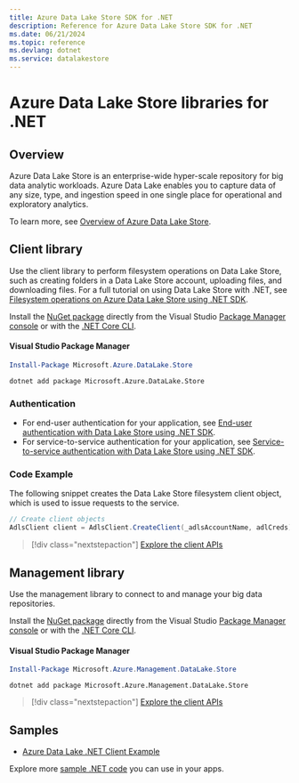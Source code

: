 ```yaml
---
title: Azure Data Lake Store SDK for .NET
description: Reference for Azure Data Lake Store SDK for .NET
ms.date: 06/21/2024
ms.topic: reference
ms.devlang: dotnet
ms.service: datalakestore
---
```

# Azure Data Lake Store libraries for .NET

## Overview

Azure Data Lake Store is an enterprise-wide hyper-scale repository for big data analytic workloads. Azure Data Lake enables you to capture data of any size, type, and ingestion speed in one single place for operational and exploratory analytics.

To learn more, see [Overview of Azure Data Lake Store](/azure/data-lake-store/data-lake-store-overview).

## Client library

Use the client library to perform filesystem operations on Data Lake Store, such as creating folders in a Data Lake Store account, uploading files, and downloading files.  For a full tutorial on using Data Lake Store with .NET, see [Filesystem operations on Azure Data Lake Store using .NET SDK](/azure/data-lake-store/data-lake-store-data-operations-net-sdk).

Install the [NuGet package](https://www.nuget.org/packages/Microsoft.Azure.Management.DataLake.Store) directly from the Visual Studio [Package Manager console][PackageManager] or with the [.NET Core CLI][DotNetCLI].

#### Visual Studio Package Manager

```powershell
Install-Package Microsoft.Azure.DataLake.Store
```

```dotnetcli
dotnet add package Microsoft.Azure.DataLake.Store
```

### Authentication

* For end-user authentication for your application, see [End-user authentication with Data Lake Store using .NET SDK](/azure/data-lake-store/data-lake-store-end-user-authenticate-net-sdk).
* For service-to-service authentication for your application, see [Service-to-service authentication with Data Lake Store using .NET SDK](/azure/data-lake-store/data-lake-store-service-to-service-authenticate-net-sdk).

### Code Example

The following snippet creates the Data Lake Store filesystem client object, which is used to issue requests to the service.

```csharp
// Create client objects
AdlsClient client = AdlsClient.CreateClient(_adlsAccountName, adlCreds);
```

> [!div class="nextstepaction"]
> [Explore the client APIs](/dotnet/api/microsoft.azure.datalake.store.adlsclient)


## Management library

Use the management library to connect to and manage your big data repositories.

Install the [NuGet package](https://www.nuget.org/packages/Microsoft.Azure.Management.DataLake.Store) directly from the Visual Studio [Package Manager console][PackageManager] or with the [.NET Core CLI][DotNetCLI].

#### Visual Studio Package Manager

```powershell
Install-Package Microsoft.Azure.Management.DataLake.Store
```

```dotnetcli
dotnet add package Microsoft.Azure.Management.DataLake.Store
```

> [!div class="nextstepaction"]
> [Explore the client APIs](/dotnet/api/overview/azure/datalakestore/management)

## Samples

* [Azure Data Lake .NET Client Example](https://azure.microsoft.com/resources/samples/data-lake-dotnet-client/)

Explore more [sample .NET code](https://azure.microsoft.com/resources/samples/?platform=dotnet) you can use in your apps.

[PackageManager]: https://docs.microsoft.com/nuget/tools/package-manager-console
[DotNetCLI]: https://docs.microsoft.com/dotnet/core/tools/dotnet-add-package